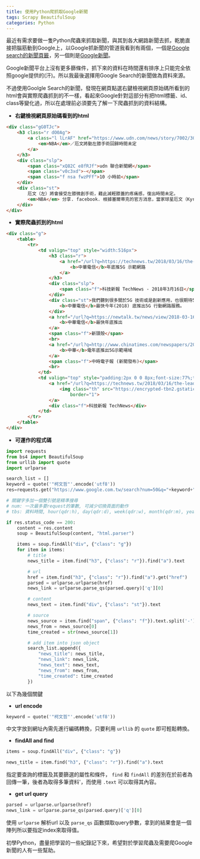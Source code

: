 ```yaml
---
title: 使用Python爬抓取Google新聞
tags: Scrapy BeautifulSoup
categories: Python
---
```


最近有需求要做一隻Python爬蟲來抓取新聞，與其到各大網路新聞去抓，乾脆直接把腦筋動到Google上，以Google抓新聞的管道我看到有兩個，一個是[Google search的新聞頁籤][GoogleSearchNews]，另一個則是[Google新聞][GoogleNews]。

Google新聞平台上沒有更多篩條件，抓下來的資料在時間還有排序上只能完全依照google提供的(汗)。所以我最後選擇用Google Search的新聞做為資料來源。

不過使用Goolgle Search的新聞，發現在網頁點選右鍵檢視網頁原始碼所看到的html會與實際爬蟲抓到的不一樣，看起來Google針對這部分有把html標籤、id、class等變化過，所以在處理前必須要先了解一下爬蟲抓到的資料結構。

- **右鍵檢視網頁原始碼看到的html**

~~~html
<div class="gG0TJc">
    <h3 class="r dO0Ag">
        <a class="l lLrAF" href="https://www.udn.com/news/story/7002/3049761" ping="/url?sa=t&amp;source=web&amp;rct=j&amp;url=https://www.udn.com/news/story/7002/3049761&amp;ved=0ahUKEwjO7r-R14XaAhUFp5QKHcmXDTAQqQIIJSgAMAA">
            <em>NBA</em>／厄文將動左膝手術回歸時間未定
        </a>
    </h3>
    <div class="slp">
        <span class="xQ82C e8fRJf">udn 聯合新聞網</span>
        <span class="v0c3xd">-</span>
        <span class="f nsa fwzPFf">10 小時前</span>
    </div>
    <div class="st">
        厄文（左）將會接受左膝微創手術，藉此減輕膝蓋的疼痛感，復出時間未定。
        <em>NBA</em> 分享. facebook. 根據塞爾蒂克的官方消息，當家球星厄文（Kyrie Irving）將會接受左膝微創手術，藉此減輕膝蓋的疼痛感。不過厄文會何時復出，恐怕要等手術完成後才能有確切時間。 厄文本季一直受到左膝傷困擾，單是三月份就缺席了6場比賽，近期已經&nbsp;...
    </div>
</div>
~~~


- **實際爬蟲抓到的html**

~~~html
<div class="g">
    <table>
        <tr>
            <td valign="top" style="width:516px">
                <h3 class="r">
                    <a href="/url?q=https://technews.tw/2018/03/16/the-leader-of-5g-tech-ericsson-will-help-chonghwa-telecom-to-5g-network-possible-in-the-end-of-2018/&amp;sa=U&amp;ved=0ahUKEwiKoNqI4ILaAhXJNJQKHTaGDDYQqQIIJygAMAM&amp;usg=AOvVaw2NCPP3YIn2EJTFLFIrNRZE">5G 王者愛立信將助
                        <b>中華電信</b>年底推5G 示範網路
                    </a>
                </h3>
                <div class="slp">
                    <span class="f">科技新報 TechNews - 2018年3月16日</span>
                </div>
                <div class="st">我們聽到很多關於5G 技術或是創新應用，也很期待5G 帶來的更快速，低延遲的連線，驅動很多以前不敢想像的應用。如今在台灣，5G 電信網路總算要來，根據供應全台電信業者所需通訊技術方案廠商愛立信所言，
                    <b>中華電信</b>最快今年(2018) 底推出5G 行動網路服務。
                </div>
                <a href="/url?q=https://newtalk.tw/news/view/2018-03-16/117637&amp;sa=U&amp;ved=0ahUKEwiKoNqI4ILaAhXJNJQKHTaGDDYQ-AsIKSgAMAM&amp;usg=AOvVaw0PchLFBASmlwIlrMEzMClA">5G台灣用的到
                    <b>中華電信</b>最快年底推出
                </a>
                <span class="f">新頭殼</span>
                <br>
                <a href="/url?q=http://www.chinatimes.com/newspapers/20180317001058-260210&amp;sa=U&amp;ved=0ahUKEwiKoNqI4ILaAhXJNJQKHTaGDDYQ-AsIKigBMAM&amp;usg=AOvVaw21H3Of9kl4N0wMrekocU64">愛立信攜手
                    <b>中華</b>電年底推出5G示範場域
                </a>
                <span class="f">中時電子報 (新聞發布)</span>
                <br>
            </td>
            <td valign="top" style="padding:2px 0 0 8px;font-size:77%;text-align:center">
                <a href="/url?q=https://technews.tw/2018/03/16/the-leader-of-5g-tech-ericsson-will-help-chonghwa-telecom-to-5g-network-possible-in-the-end-of-2018/&amp;sa=U&amp;ved=0ahUKEwiKoNqI4ILaAhXJNJQKHTaGDDYQpwIIKzAD&amp;usg=AOvVaw2qTG0mHwOD0OfJmmFsrFYI">
                    <img class="th" src="https://encrypted-tbn2.gstatic.com/images?q=tbn:ANd9GcSrMsQNX2LyHSetooCdTMB0_1t5sOqPedGKDDCqww8dvG2bsvCUzjrO13Ku801WhK1JleQpVGQ"
                        border="1">
                </a>
                <div class="f">科技新報 TechNews</div>
            </td>
        </tr>
    </table>
</div>
~~~

- **可運作的程式碼**

~~~python
import requests
from bs4 import BeautifulSoup
from urllib import quote
import urlparse

search_list = []
keyword = quote('"柯文哲"'.encode('utf8'))
res=requests.get("https://www.google.com.tw/search?num=50&q="+keyword+"&oq="+keyword+"&dcr=0&tbm=nws&source=lnt&tbs=qdr:d")

# 關鍵字多加一個雙引號是精準搜尋
# num: 一次最多要request的筆數, 可減少切換頁面的動作
# tbs: 資料時間, hour(qdr:h), day(qdr:d), week(qdr:w), month(qdr:m), year(qdr:w)

if res.status_code == 200:
    content = res.content
    soup = BeautifulSoup(content, "html.parser")

    items = soup.findAll("div", {"class": "g"})
    for item in items:
        # title
        news_title = item.find("h3", {"class": "r"}).find("a").text

        # url
        href = item.find("h3", {"class": "r"}).find("a").get("href")
        parsed = urlparse.urlparse(href)
        news_link = urlparse.parse_qs(parsed.query)['q'][0]

        # content
        news_text = item.find("div", {"class": "st"}).text

        # source
        news_source = item.find("span", {"class": "f"}).text.split('-')
        news_from = news_source[0]
        time_created = str(news_source[1])

        # add item into json object
        search_list.append({
            "news_title": news_title,
            "news_link": news_link,
            "news_text": news_text,
            "news_from": news_from,
            "time_created": time_created
        })
~~~

以下為幾個關鍵
- **url encode**
~~~python
keyword = quote('"柯文哲"'.encode('utf8'))
~~~
中文字放到網址內需先進行編碼轉換，只要利用 `urllib` 的 `quote` 即可輕鬆轉換。

- **findAll and find**
~~~python
items = soup.findAll("div", {"class": "g"})
~~~
~~~python
news_title = item.find("h3", {"class": "r"}).find("a").text
~~~
指定要查詢的標籤及其要篩選的屬性和條件， `find` 和 `findAll` 的差別在於前者為回傳一筆，後者為取得多筆資料'，而使用 `.text` 可以取得其內容。

- **get url query**
~~~python
parsed = urlparse.urlparse(href)
news_link = urlparse.parse_qs(parsed.query)['q'][0]
~~~
使用 `urlparse` 解析url 以及 `parse_qs` 函數擷取query參數，拿到的結果會是一個陣列所以要指定index來取得值。

初學Python，盡量把學習的一些紀錄記下來，希望對於學習爬蟲及需要爬Google新聞的人有一些幫助。


[GoogleNews]: https://news.google.com/news/search/section/q/NBA/NBA?hl=zh-tw&gl=TW&ned=zh-tw_tw
[GoogleSearchNews]: https://www.google.com.tw/search?q=NBA&num=50&dcr=0&source=lnms&tbm=nws&sa=X&ved=0ahUKEwiGwZaj0YXaAhUGkpQKHbRIBmcQ_AUICigB&biw=1163&bih=559